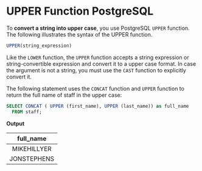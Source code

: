 # UPPER Function PostgreSQL

To **convert a string into upper case**, you use PostgreSQL `UPPER` function. The following illustrates the syntax of the UPPER function.

```SQL
UPPER(string_expression)
```
Like the `LOWER` function, the `UPPER` function accepts a string expression or string-convertible expression and convert it to a upper case format. In case the argument is not a string, you must use the `CAST` function to explicitly convert it.

The following statement uses the `CONCAT` function and `UPPER` function to return the full name of staff in the upper case:

```SQL
SELECT CONCAT ( UPPER (first_name), UPPER (last_name)) as full_name
  FROM staff;
```

**Output**

|full_name|
|:-----------:|
|MIKEHILLYER|
|JONSTEPHENS|
